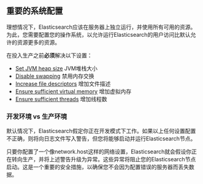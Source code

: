 ## 重要的系统配置


理想情况下，Elasticsearch应该在服务器上独立运行，并使用所有可用的资源。为此，您需要配置您的操作系统，以允许运行Elasticsearch的用户访问比默认允许的资源更多的资源。

在投入生产之前**必须**解决以下设置：

  * [Set JVM heap size](heap-size.html "Set JVM heap size via jvm.options") JVM堆栈大小
  * [Disable swapping](setup-configuration-memory.html "Disable swapping") 禁用内存交换
  * [Increase file descriptors](file-descriptors.html "File Descriptors") 增加文件描述
  * [Ensure sufficient virtual memory](vm-max-map-count.html "Virtual memory") 增加虚拟内存
  * [Ensure sufficient threads](max-number-of-threads.html "Number of threads") 增加线程数

### 开发环境 vs 生产环境

默认情况下，Elasticsearch假定你正在开发模式下工作。如果以上任何设置配置不正确，则将向日志文件写入警告，但您将能够启动并运行Elasticsearch节点。

只要你配置了一个像network.host这样的网络设置，Elasticsearch就会假设你正在转向生产，并将上述警告升级为异常。这些异常将阻止您的Elasticsearch节点启动。这是一个重要的安全措施，以确保您不会因为配置错误的服务器而丢失数据。
